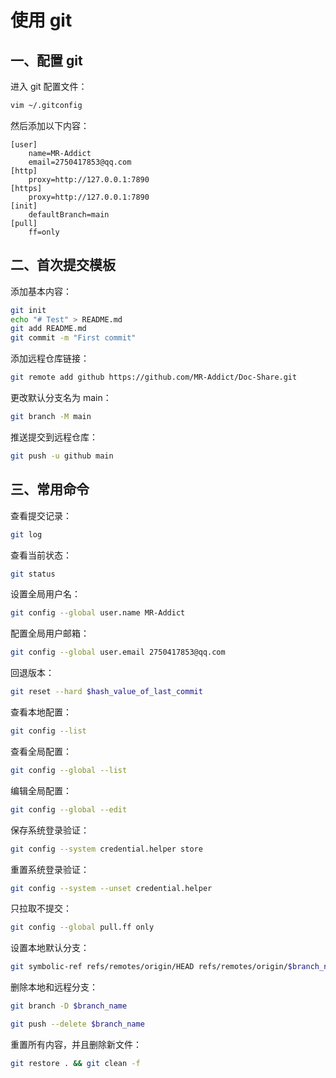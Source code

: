 # 使用 git

## 一、配置 git

进入 git 配置文件：

```bash
vim ~/.gitconfig
```

然后添加以下内容：

```
[user]
    name=MR-Addict
    email=2750417853@qq.com
[http]
    proxy=http://127.0.0.1:7890
[https]
    proxy=http://127.0.0.1:7890
[init]
    defaultBranch=main
[pull]
    ff=only
```

## 二、首次提交模板

添加基本内容：

```bash
git init
echo "# Test" > README.md
git add README.md
git commit -m "First commit"
```

添加远程仓库链接：

```bash
git remote add github https://github.com/MR-Addict/Doc-Share.git
```

更改默认分支名为 main：

```bash
git branch -M main
```

推送提交到远程仓库：

```bash
git push -u github main
```

## 三、常用命令

查看提交记录：

```bash
git log
```

查看当前状态：

```bash
git status
```

设置全局用户名：

```bash
git config --global user.name MR-Addict
```

配置全局用户邮箱：

```bash
git config --global user.email 2750417853@qq.com
```

回退版本：

```bash
git reset --hard $hash_value_of_last_commit
```

查看本地配置：

```bash
git config --list
```

查看全局配置：

```bash
git config --global --list
```

编辑全局配置：

```bash
git config --global --edit
```

保存系统登录验证：

```bash
git config --system credential.helper store
```

重置系统登录验证：

```bash
git config --system --unset credential.helper
```

只拉取不提交：

```bash
git config --global pull.ff only
```

设置本地默认分支：

```bash
git symbolic-ref refs/remotes/origin/HEAD refs/remotes/origin/$branch_name
```

删除本地和远程分支：

```bash
git branch -D $branch_name
```

```bash
git push --delete $branch_name
```

重置所有内容，并且删除新文件：

```bash
git restore . && git clean -f
```
